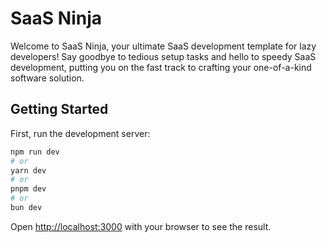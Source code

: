 # SaaS Ninja

Welcome to SaaS Ninja, your ultimate SaaS development template for lazy developers! Say goodbye to tedious setup tasks and hello to speedy SaaS development, putting you on the fast track to crafting your one-of-a-kind software solution.

## Getting Started

First, run the development server:

```bash
npm run dev
# or
yarn dev
# or
pnpm dev
# or
bun dev
```

Open [http://localhost:3000](http://localhost:3000) with your browser to see the result.